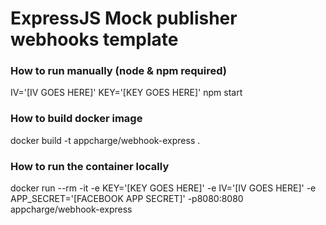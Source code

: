 # ExpressJS Mock publisher webhooks template
### How to run manually (node & npm required)
IV='[IV GOES HERE]' KEY='[KEY GOES HERE]' npm start

### How to build docker image
docker build -t appcharge/webhook-express .

### How to run the container locally
docker run --rm -it -e KEY='[KEY GOES HERE]' -e IV='[IV GOES HERE]' -e APP_SECRET='[FACEBOOK APP SECRET]' -p8080:8080 appcharge/webhook-express
